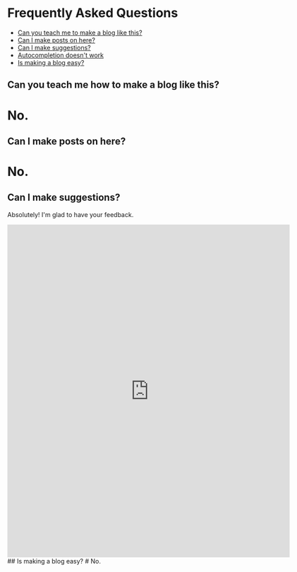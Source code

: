 # Frequently Asked Questions

- [Can you teach me to make a blog like this?](#spell-check-doesnt-work-how-do-i-enable-it)
- [Can I make posts on here?](#some-of-my-markdown-elements-arent-highlighted)
- [Can I make suggestions?](#which-elements-of-markdown-are-supported)
- [Autocompletion doesn't work](#autocompletion-doesnt-work)
- [Is making a blog easy?](#syntax-highlighting-is-broken-after-uninstall)

## Can you teach me how to make a blog like this?
# No.
## Can I make posts on here?
# No.
## Can I make suggestions?
Absolutely! I'm glad to have your feedback.
<iframe src="https://docs.google.com/forms/d/e/1FAIpQLScGUKfyw0VLOsxYZRfoH7x9RnOFp2nSD4pvUHIHuZQEhThJGQ/viewform?embedded=true" width="640" height="753" frameborder="0" marginheight="0" marginwidth="0">Loading…</iframe>
## Is making a blog easy?
# No.
